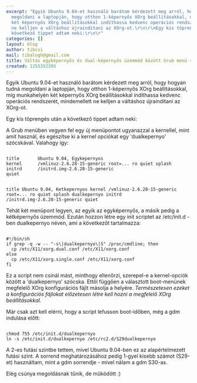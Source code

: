 ```yaml
---
excerpt: "Egyik Ubuntu 9.04-et használó barátom kérdezett meg arról, hogy hogyan tudná
  megoldani a laptopján, hogy otthon 1-képernyős XOrg beállításokkal, míg munkahelyén
  két képernyős XOrg beállításokkal indíthassa kedvenc operációs rendszerét, mindemellett
  ne kelljen a váltáshoz újraindítani az XOrg-ot.\r\n\r\nEgy kis töprengés után a
  következő tippet adtam neki:\r\n\r"
categories: []
layout: blog
author: tibcsi
mail: tibalogh@gmail.com
title: Váltás egyképernyős és dual-képernyős üzemmód között Grub menü segítségével
created: 1255352395
---
```

Egyik Ubuntu 9.04-et használó barátom kérdezett meg arról, hogy hogyan tudná megoldani a laptopján, hogy otthon 1-képernyős XOrg beállításokkal, míg munkahelyén két képernyős XOrg beállításokkal indíthassa kedvenc operációs rendszerét, mindemellett ne kelljen a váltáshoz újraindítani az XOrg-ot.

Egy kis töprengés után a következő tippet adtam neki:

A Grub menüben vegyen fel egy új menüpontot ugyanazzal a kernellel, mint amit használ, és egészítse ki a kernel opciókat egy 'dualkepernyo' szócskával. Valahogy így:

<code>
title       Ubuntu 9.04, Egykepernyos
kernel      /vmlinuz-2.6.28-15-generic root=... ro quiet splash
initrd      /initrd.img-2.6.28-15-generic
quiet

title       Ubuntu 9.04, Ketkepernyos
kernel      /vmlinuz-2.6.28-15-generic root=... ro quiet splash dualkepernyo
initrd      /initrd.img-2.6.28-15-generic
quiet
</code>

Tehát két menüpont legyen, az egyik az egyképernyős, a másik pedig a kétképernyős üzemmód.
Ezután hozzon létre egy init scriptet az /etc/init.d -ben dualkepernyo néven, ami a következőt tartalmazza:

<code>
#!/bin/sh
if grep -q -w -- "-s\|dualkepernyo\|S" /proc/cmdline; then
&nbsp;&nbsp;cp /etc/X11/xorg.dual.conf /etc/X11/xorg.conf
else
&nbsp;&nbsp;cp /etc/X11/xorg.single.conf /etc/X11/xorg.conf
fi 
</code>

Ez a script nem csinál mást, minthogy ellenőrzi, szerepel-e a kernel-opciók között a 'dualkepernyo' szócska.
Ettől függően a választott boot-menünek megfelelő XOrg konfigurációs fájlt másolja a helyére. 
<em>Természetesen ezeket a konfigurációs fájlokat előzetesen létre kell hozni a megfelelő XOrg beállításokkal.</em>

Már csak azt kell elérni, hogy a script lefusson boot-időben, még a gdm indulása előtt:

<code>
chmod 755 /etc/init.d/dualkepernyo
ln -s /etc/init.d/dualkepernyo /etc/rc2.d/S29dualkepernyo
</code>

A 2-es futási szintbe tettem, mivel Ubuntu 9.04-ben ez az alapértelmezett futási szint. A sorrend meghatározásához pedig 1-gyel kisebb számot (S29-et) használtam, mint a gdm sorrendje - mivel nálam a gdm S30-as.

Elég csúnya megoldásnak tűnik, de működött :)


